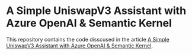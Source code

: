 # A Simple UniswapV3 Assistant with Azure OpenAI & Semantic Kernel
This repository contains the code disscused in the article [A Simple UniswapV3 Assistant with Azure OpenAI & Semantic Kernel](https://medium.com/microsoftazure/a-simple-uniswapv3-assistant-with-azure-openai-semantic-kernel-f47b138959af).

